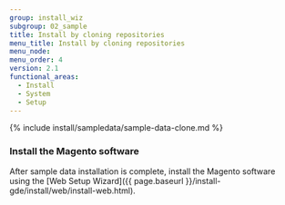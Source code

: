 ```yaml
---
group: install_wiz
subgroup: 02_sample
title: Install by cloning repositories
menu_title: Install by cloning repositories
menu_node:
menu_order: 4
version: 2.1
functional_areas:
  - Install
  - System
  - Setup
---
```


{% include install/sampledata/sample-data-clone.md %}

### Install the Magento software

After sample data installation is complete, install the Magento software using the [Web Setup Wizard]({{ page.baseurl }}/install-gde/install/web/install-web.html).
